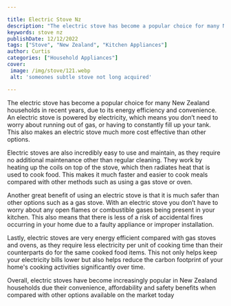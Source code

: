 ```yaml
---

title: Electric Stove Nz
description: "The electric stove has become a popular choice for many New Zealand households in recent years, due to its energy efficiency and c...lets find out"
keywords: stove nz
publishDate: 12/12/2022
tags: ["Stove", "New Zealand", "Kitchen Appliances"]
author: Curtis
categories: ["Household Appliances"]
cover: 
 image: /img/stove/121.webp
 alt: 'someones subtle stove not long acquired'

---
```


The electric stove has become a popular choice for many New Zealand households in recent years, due to its energy efficiency and convenience. An electric stove is powered by electricity, which means you don’t need to worry about running out of gas, or having to constantly fill up your tank. This also makes an electric stove much more cost effective than other options. 

Electric stoves are also incredibly easy to use and maintain, as they require no additional maintenance other than regular cleaning. They work by heating up the coils on top of the stove, which then radiates heat that is used to cook food. This makes it much faster and easier to cook meals compared with other methods such as using a gas stove or oven. 

Another great benefit of using an electric stove is that it is much safer than other options such as a gas stove. With an electric stove you don’t have to worry about any open flames or combustible gases being present in your kitchen. This also means that there is less of a risk of accidental fires occurring in your home due to a faulty appliance or improper installation. 

Lastly, electric stoves are very energy efficient compared with gas stoves and ovens, as they require less electricity per unit of cooking time than their counterparts do for the same cooked food items. This not only helps keep your electricity bills lower but also helps reduce the carbon footprint of your home's cooking activities significantly over time. 

Overall, electric stoves have become increasingly popular in New Zealand households due their convenience, affordability and safety benefits when compared with other options available on the market today
